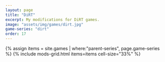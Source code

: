 ```yaml
---
layout: page
title: "DiRT"
excerpt: My modifications for DiRT games.
image: "assets/img/games/dirt.jpg"
game-series: "dirt"
order: 17
---
```


{% assign items = site.games | where:"parent-series", page.game-series %}
{% include mods-grid.html items=items cell-size="33%" %}